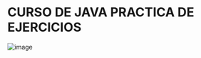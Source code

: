# CURSO DE JAVA PRACTICA DE EJERCICIOS 
![image](https://user-images.githubusercontent.com/102478250/203616146-57b0c124-4973-4568-911c-7c21f8b0a111.png)
